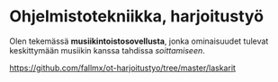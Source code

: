# Ohjelmistotekniikka, harjoitustyö

Olen tekemässä **musiikintoistosovellusta**, jonka ominaisuudet tulevat keskittymään musiikin kanssa tahdissa *soittamiseen*.

https://github.com/fallmx/ot-harjoitustyo/tree/master/laskarit
